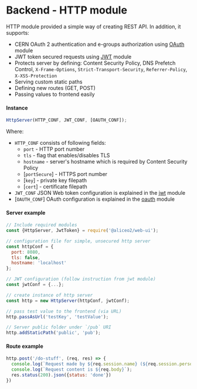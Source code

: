 # Backend - HTTP module
HTTP module provided a simple way of creating REST API. In addition, it supports:
 - CERN OAuth 2 authentication and e-groups authorization using [OAuth](oauth.md) module
 - JWT token secured requests using [JWT](json-tokens.md) module
 - Protects server by defining: Content Security Policy, DNS Prefetch Control, `X-Frame-Options`, `Strict-Transport-Security`, `Referrer-Policy`, `X-XSS-Protection`
 - Serving custom static paths
 - Defining new routes (GET, POST)
 - Passing values to frontend easily

#### Instance
```js
HttpServer(HTTP_CONF, JWT_CONF, [OAUTH_CONF]);
```
Where:
 * `HTTP_CONF` consists of following fields:
     * `port` - HTTP port number
     * `tls` - flag that enables/disables TLS
     * `hostname` - server's hostname which is required by Content Security Policy
     * [`portSecure`] - HTTPS port number
     * [`key`] - private key filepath
     * [`cert`] - certificate filepath
 * `JWT_CONF` JSON Web token configuration is explained in the [jwt](json-tokens.md) module
 * [`OAUTH_CONF`] OAuth configuration is explained in the [oauth](oauth.md) module

#### Server example
```js
// Include required modules
const {HttpServer, JwtToken} = require('@aliceo2/web-ui');

// configuration file for simple, unsecured http server
const httpConf = {
  port: 8080,
  tls: false,
  hostname: 'localhost'
};

// JWT configuration (follow instruction from jwt module)
const jwtConf = {...};

// create instance of http server
const http = new HttpServer(httpConf, jwtConf);

// pass test value to the frontend (via URL)
http.passAsUrl('testKey', 'testValue');

// Server public folder under `/pub` URI
http.addStaticPath('public', 'pub');
```

#### Route example
```js
http.post('/do-stuff', (req, res) => {
  console.log(`Request made by ${req.session.name} (${req.session.personid})`);
  console.log(`Request content is ${req.body}`);
  res.status(200).json({status: 'done'})
})
```